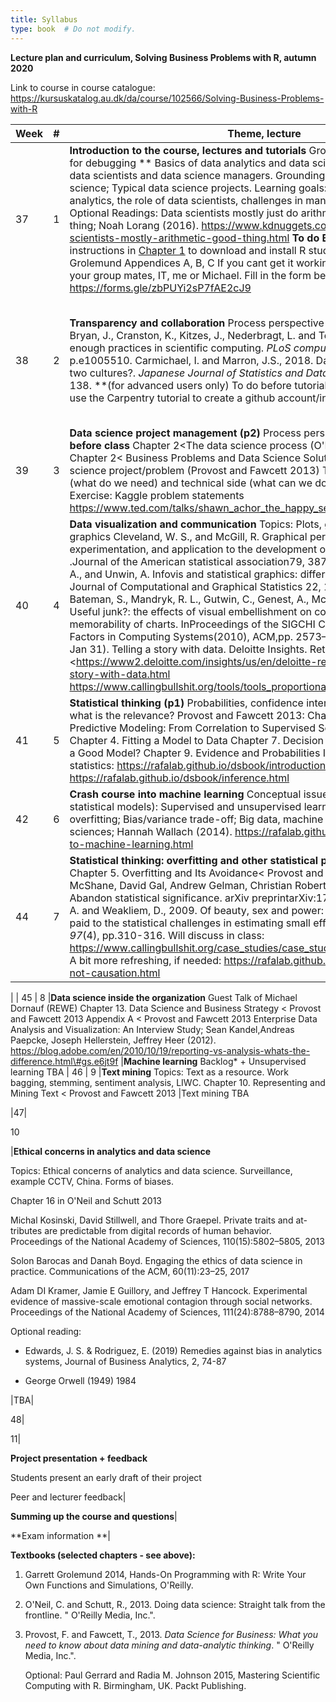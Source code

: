```yaml
---
title: Syllabus
type: book  # Do not modify.
---
```


**Lecture plan and curriculum, Solving Business Problems with R, autumn 2020**

Link to course in course catalogue:
https://kursuskatalog.au.dk/da/course/102566/Solving-Business-Problems-with-R

| **Week** | **\#** | **Theme, lecture**                                                                                                                                                                                                                                                                                                                                                                                                                                                                                                                                                                                                                                                                                                                                                                                                                                                                                                                                                                                                                                             | **Tutorial**                                                                                                                                                                                                                                                                                                                                                                               |
|----------|--------|----------------------------------------------------------------------------------------------------------------------------------------------------------------------------------------------------------------------------------------------------------------------------------------------------------------------------------------------------------------------------------------------------------------------------------------------------------------------------------------------------------------------------------------------------------------------------------------------------------------------------------------------------------------------------------------------------------------------------------------------------------------------------------------------------------------------------------------------------------------------------------------------------------------------------------------------------------------------------------------------------------------------------------------------------------------|--------------------------------------------------------------------------------------------------------------------------------------------------------------------------------------------------------------------------------------------------------------------------------------------------------------------------------------------------------------------------------------------|
| 37       | 1      | **Introduction to the course, lectures and tutorials** Group creation Slack channel for debugging ** Basics of data analytics and data science Topics: The role of data scientists and data science managers. Grounding of data analytics and data science;  Typical data science projects. Learning goals: understanding of the analytics, the role of data scientists, challenges in managing data science projects.  Optional Readings: Data scientists mostly just do arithmetic and that’s a good thing; Noah Lorang (2016). <https://www.kdnuggets.com/2016/05/data-scientists-mostly-arithmetic-good-thing.html>  **To do BEFORE class**: Use the instructions in [Chapter 1](https://solving-bp-r-au2020.netlify.app/docs/chapter1/) to download and install R studio For troubleshooting see Grolemund Appendices A, B, C If you cant get it working contact (in this order): your group mates, IT, me or Michael.  Fill in the form before class <https://forms.gle/zbPUYi2sP7fAE2cJ9>                                                                 | General programming in R (p1) Programing basics To do before first tutorial:  1.Watch the video on programming building blocks will be available on BB  2.Complete the swirl tutorials on Basic Building Blocks.  3. Fill in the form Reading/support Get more details in Chapters 1, 3, 4, 9 (Grolemund 2014) Optional:  Chapter 1 Gerrard and Radia  **4.Zoom meeting starts at 10.00 ** |
| 38       | 2      | **Transparency and collaboration** Process perspective of data scientist Wilson, G., Bryan, J., Cranston, K., Kitzes, J., Nederbragt, L. and Teal, T.K., 2017. Good enough practices in scientific computing. *PLoS computational biology*, *13*(6), p.e1005510. Carmichael, I. and Marron, J.S., 2018. Data science vs. statistics: two cultures?. *Japanese Journal of Statistics and Data Science*, *1*(1), pp.117-138. **(for advanced users only) To do before tutorial ** Prior to this meeting use the Carpentry tutorial to create a github account/install it.                                                                                                                                                                                                                                                                                                                                                                                                                                                                                        | General programming in R (p2) Workflow: basic data structures, notebooks, loading data, version control. 1.Watch the video on BB  2.Complete the exercises from Tutorial 2(links are on course website) 3.Fill in the weekly survey Reading/support Chapter 2, 6, 7 Grolemund 2014 **4.Zoom meeting starts at 12.00**                                                                      |
| 39       | 3      | **Data science project management  (p2)** Process perspective of manager **To read before class** Chapter 2\<The data science process (O'Neil and Schutt 2013) Chapter 2\< Business Problems and Data Science Solutions Defining a data science project/problem (Provost and Fawcett 2013) The gap between business (what do we need) and technical side (what can we do) Iterative/bootstraping.  Exercise: Kaggle problem statements <https://www.ted.com/talks/shawn_achor_the_happy_secret_to_better_work>                                                                                                                                                                                                                                                                                                                                                                                                                                                                                                                                                 | Data wrangling 1.Watch the video on BB  2.Complete the exercises from Tutorial 3(links are on course website) 3.Fill in the weekly survey **4. Zoom meeting starts at 12.00** Reading/support <http://garrettgman.github.io/tidying/>                                                                                                                                                      |
| 40       | 4      | **Data visualization and communication** Topics: Plots, graphs. Telling a story with graphics Cleveland, W. S., and McGill, R. Graphical perception: Theory, experimentation, and application to the development of graphical methods .Journal of the American statistical association79, 387 (1984), 531–554 Gelman, A., and Unwin, A. Infovis and statistical graphics: different goals, different looks. Journal of Computational and Graphical Statistics 22, 1 (2013), 2–28 Optional:  Bateman, S., Mandryk, R. L., Gutwin, C., Genest, A., McDine, D., and Brooks, C. Useful junk?: the effects of visual embellishment on comprehension and memorability of charts. InProceedings of the SIGCHI Conference on Human Factors in Computing Systems(2010), ACM,pp. 2573–2582 Davenport, T. (2013, Jan 31). Telling a story with data. Deloitte Insights. Retrieved Aug 10, 2020, from <https://www2.deloitte.com/insights/us/en/deloitte-review/issue-12/telling-a-story-with-data.html https://www.callingbullshit.org/tools/tools_proportional_ink.html> | Data visualization  Topics: Plots, graphs. <https://minecr.shinyapps.io/dsbox-04-legosales/>                                                                                                                                                                                                                                                                                               |
| 41       | 5      | **Statistical thinking (p1)** Probabilities, confidence intervals, statistical inference – what is the relevance? Provost and Fawcett 2013:  Chapter 3. Introduction to Predictive Modeling: From Correlation to Supervised Segmentation Chapter 4. Fitting a Model to Data Chapter 7. Decision Analytic Thinking I: What Is a Good Model? Chapter 9. Evidence and Probabilities If you need to refresh your statistics:  <https://rafalab.github.io/dsbook/introduction-to-statistics-with-r.html>  <https://rafalab.github.io/dsbook/inference.html>                                                                                                                                                                                                                                                                                                                                                                                                                                                                                                         | Exploratory Data analysis Reading/support Ex 1 and 2 from page 48 in O'Neil and Schutt 2013 + Codecamp (link on course website) *DL for submitting project team + analysis plan*                                                                                                                                                                                                           |
| 42       | 6      | **Crash course into machine learning** Conceptual issues (how ML relates to other statistical models):   Supervised and unsupervised learning;   Cross-validation and overfitting;   Bias/variance trade-off; Big data, machine learning, and the social sciences; Hannah Wallach (2014). <https://rafalab.github.io/dsbook/introduction-to-machine-learning.html>                                                                                                                                                                                                                                                                                                                                                                                                                                                                                                                                                                                                                                                                                             | **Machine learning** Supervised learning TBA                                                                                                                                                                                                                                                                                                                                               |
| 44       | 7      | **Statistical thinking: overfitting and other statistical plagues (p2)** Chapter 5. Overfitting and Its Avoidance\< Provost and Fawcett 2013 Blakeley B McShane, David Gal, Andrew Gelman, Christian Robert, and Jennifer L Tackett. Abandon statistical significance. arXiv preprintarXiv:1709.07588, 2017 Gelman, A. and Weakliem, D., 2009. Of beauty, sex and power: Too little attention has been paid to the statistical challenges in estimating small effects. *American Scientist*, *97*(4), pp.310-316. Will discuss in class: <https://www.callingbullshit.org/case_studies/case_study_gender_gap_running.html> A bit more refreshing, if needed: <https://rafalab.github.io/dsbook/association-is-not-causation.html> | **Projects supervision** Lecturer and peer feedback on initial plan                                                                                                                                                                                                                                                                                                                           
| 
| 45       | 8      |**Data science inside the organization** Guest Talk of Michael Dornauf (REWE) Chapter 13. Data Science and Business Strategy \< Provost and Fawcett 2013 
Appendix A \< Provost and Fawcett 2013 Enterprise Data Analysis and Visualization: An Interview Study; Sean Kandel,Andreas Paepcke, Joseph Hellerstein, Jeffrey Heer (2012).
https://blog.adobe.com/en/2010/10/19/reporting-vs-analysis-whats-the-difference.html\#gs.e6jt9f |**Machine learning** Backlog\* + Unsupervised learning TBA
| 46       | 9      |**Text mining** Topics: Text as a resource. Work bagging, stemming, sentiment analysis, LIWC. Chapter 10. Representing and Mining Text \< Provost and Fawcett 2013 |Text mining TBA

|47|

10

|**Ethical concerns in analytics and data science**

Topics: Ethical concerns of analytics and data science. Surveillance, example
CCTV, China. Forms of biases.

Chapter 16 in O'Neil and Schutt 2013

Michal Kosinski, David Stillwell, and Thore Graepel. Private traits and
at-tributes are predictable from digital records of human behavior. Proceedings
of the National Academy of Sciences, 110(15):5802–5805, 2013

Solon Barocas and Danah Boyd. Engaging the ethics of data science in practice.
Communications of the ACM, 60(11):23–25, 2017

Adam DI Kramer, Jamie E Guillory, and Jeffrey T Hancock.  Experimental evidence
of massive-scale emotional contagion through social networks. Proceedings of the
National Academy of Sciences, 111(24):8788–8790, 2014

Optional reading:

-   Edwards, J. S. & Rodriguez, E. (2019) Remedies against bias in analytics
    systems, Journal of Business Analytics, 2, 74-87

-   George Orwell (1949) 1984

|TBA|

48|

11|

**Project presentation + feedback**

Students present an early draft of their project

Peer and lecturer feedback|

**Summing up the course and questions**|

**Exam information **|

**Textbooks (selected chapters - see above):**

1.  Garrett Grolemund 2014, Hands-On Programming with R: Write Your Own
    Functions and Simulations, O'Reilly.

2.  O'Neil, C. and Schutt, R., 2013. Doing data science: Straight talk from the
    frontline. " O'Reilly Media, Inc.".

3.  Provost, F. and Fawcett, T., 2013. *Data Science for Business: What you need
    to know about data mining and data-analytic thinking*. " O'Reilly Media,
    Inc.".

    Optional: Paul Gerrard and Radia M. Johnson 2015, Mastering Scientific
    Computing with R. Birmingham, UK. Packt Publishing.
